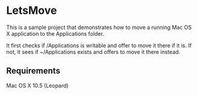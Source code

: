 LetsMove
========

This is a sample project that demonstrates how to move a running Mac OS X application to the Applications folder.

It first checks if /Applications is writable and offer to move it there if it is. If not, it sees if ~/Applications
exists and offers to move it there instead.

Requirements
------------
Mac OS X 10.5 (Leopard)